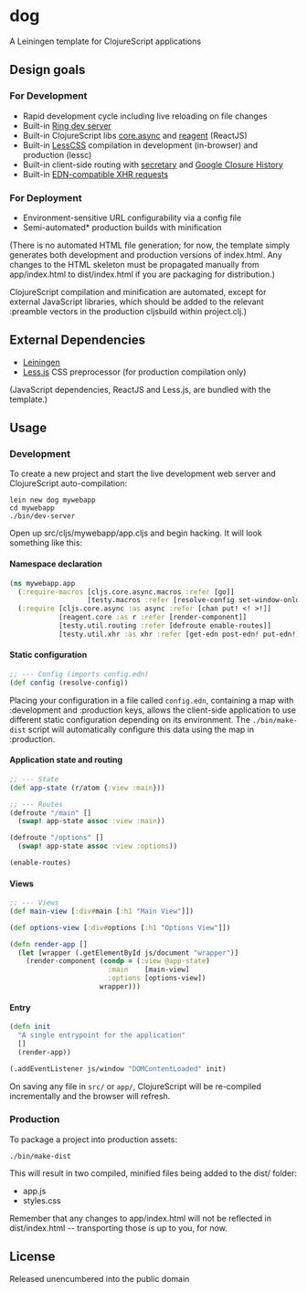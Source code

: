 # dog

A Leiningen template for ClojureScript applications

## Design goals

### For Development

- Rapid development cycle including live reloading on file changes
- Built-in [Ring dev server](https://github.com/weavejester/lein-ring)
- Built-in ClojureScript libs [core.async](https://clojure.github.io/core.async/) and [reagent](https://github.com/holmsand/reagent) (ReactJS)
- Built-in [LessCSS](http://lesscss.org/) compilation in development (in-browser) and production (lessc)
- Built-in client-side routing with [secretary](https://github.com/gf3/secretary) and [Google Closure History](http://docs.closure-library.googlecode.com/git/class_goog_History.html)
- Built-in [EDN-compatible XHR requests](https://github.com/pandeiro/dog/blob/master/src/leiningen/new/dog/xhr.cljs)

### For Deployment

- Environment-sensitive URL configurability via a config file
- Semi-automated* production builds with minification

(There is no automated HTML file generation; for now, the template simply
generates both development and production versions of index.html. Any changes to the
HTML skeleton must be propagated manually from app/index.html to dist/index.html if you
are packaging for distribution.)

ClojureScript compilation and minification are automated, except for external JavaScript
libraries, which should be added to the relevant :preamble vectors in the
production cljsbuild within project.clj.)

## External Dependencies

- [Leiningen](https://github.com/technomancy/leiningen)
- [Less.js](http://lesscss.org/) CSS preprocessor (for production compilation only)

(JavaScript dependencies, ReactJS and Less.js, are bundled with the template.)

## Usage

### Development

To create a new project and start the live development
web server and ClojureScript auto-compilation:

    lein new dog mywebapp
    cd mywebapp
    ./bin/dev-server

Open up src/cljs/mywebapp/app.cljs and begin hacking. It will look something
like this:

#### Namespace declaration

```clojure
(ns mywebapp.app
  (:require-macros [cljs.core.async.macros :refer [go]]
                   [testy.macros :refer [resolve-config set-window-onload!]])
  (:require [cljs.core.async :as async :refer [chan put! <! >!]]
            [reagent.core :as r :refer [render-component]]
            [testy.util.routing :refer [defroute enable-routes]]
            [testy.util.xhr :as xhr :refer [get-edn post-edn! put-edn!]]))
```

#### Static configuration

```clojure
;; --- Config (imports config.edn)
(def config (resolve-config))
```

Placing your configuration in a file called `config.edn`, containing a map
with :development and :production keys, allows the client-side application to
use different static configuration depending on its environment. The
`./bin/make-dist` script will automatically configure this data using the map
in :production.

#### Application state and routing

```clojure
;; --- State
(def app-state (r/atom {:view :main}))

;; --- Routes
(defroute "/main" []
  (swap! app-state assoc :view :main))

(defroute "/options" []
  (swap! app-state assoc :view :options))

(enable-routes)
```

#### Views

```clojure
;; --- Views
(def main-view [:div#main [:h1 "Main View"]])

(def options-view [:div#options [:h1 "Options View"]])

(defn render-app []
  (let [wrapper (.getElementById js/document "wrapper")]
    (render-component (condp = (:view @app-state)
                        :main    [main-view]
                        :options [options-view])
                      wrapper)))
```

#### Entry

```clojure
(defn init
  "A single entrypoint for the application"
  []
  (render-app))

(.addEventListener js/window "DOMContentLoaded" init)
```

On saving any file in `src/` or `app/`, ClojureScript will be re-compiled incrementally
and the browser will refresh.

### Production

To package a project into production assets:

    ./bin/make-dist

This will result in two compiled, minified files being added
to the dist/ folder:

- app.js
- styles.css

Remember that any changes to app/index.html will not be reflected
in dist/index.html -- transporting those is up to you, for now.

## License

Released unencumbered into the public domain
